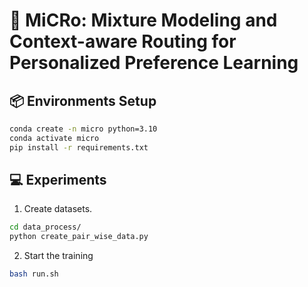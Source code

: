 # 🚀 MiCRo: Mixture Modeling and Context-aware Routing for Personalized Preference Learning

## 📦 Environments Setup
```bash
conda create -n micro python=3.10
conda activate micro
pip install -r requirements.txt
```

## 💻 Experiments
1. Create datasets.
```bash
cd data_process/
python create_pair_wise_data.py
```
2. Start the training
```bash
bash run.sh
```
